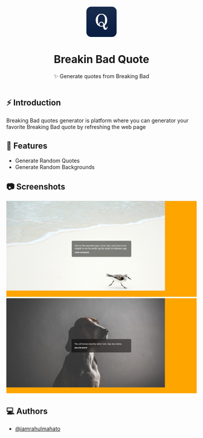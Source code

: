 <p align="center">
 <img alt="Project logo" height="80" src="./img/qh (1).png">
</p>
<h1 align="center">Breakin Bad Quote</h1>

<div align="center">
  ✨ Generate quotes from Breaking Bad
</div>

<br />

## ⚡️ Introduction
Breaking Bad quotes generator is platform where you can generator your favorite Breaking Bad quote by refreshing the web page


## 🎯 Features


- Generate Random Quotes
- Generate Random Backgrounds

## 📷 Screenshots

![ss1](./img/ss1.jpg)
![ss2](./img/ss2.jpg)


## ‎‍💻 Authors

- [@iamrahulmahato](https://github.com/iamrahulmahato)

